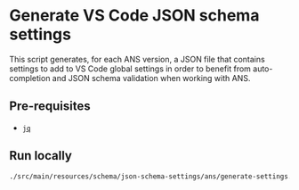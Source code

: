 # Generate VS Code JSON schema settings

This script generates, for each ANS version, a JSON file that contains settings to add to VS Code global settings in order to benefit from auto-completion and JSON schema validation when working with ANS.

## Pre-requisites

* [`jq`](https://jqlang.github.io/jq/)

## Run locally

```bash
./src/main/resources/schema/json-schema-settings/ans/generate-settings.sh
```
